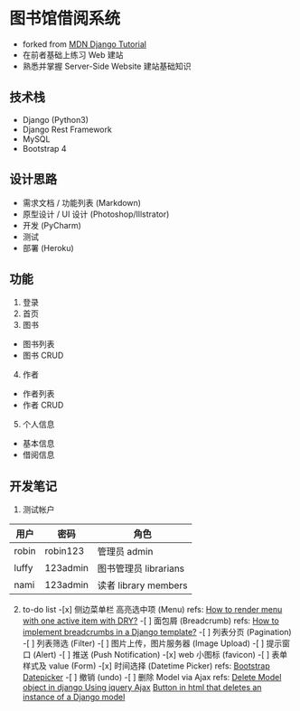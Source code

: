 # 图书馆借阅系统

- forked from [MDN Django Tutorial](https://developer.mozilla.org/en-US/docs/Learn/Server-side/Django)
- 在前者基础上练习 Web 建站
- 熟悉并掌握 Server-Side Website 建站基础知识

## 技术栈

- Django (Python3)
- Django Rest Framework
- MySQL
- Bootstrap 4

## 设计思路

- 需求文档 / 功能列表 (Markdown)
- 原型设计 / UI 设计 (Photoshop/Illstrator)
- 开发 (PyCharm)
- 测试
- 部署 (Heroku)

## 功能

1. 登录
2. 首页
3. 图书

- 图书列表
- 图书 CRUD

4. 作者

- 作者列表
- 作者 CRUD

5. 个人信息

- 基本信息
- 借阅信息

## 开发笔记

1. 测试帐户

| 用户  | 密码     | 角色                  |
| ----- | -------- | --------------------- |
| robin | robin123 | 管理员 admin          |
| luffy | 123admin | 图书管理员 librarians |
| nami  | 123admin | 读者 library members  |

2. to-do list -[x] 侧边菜单栏 高亮选中项 (Menu)
   refs: [How to render menu with one active item with DRY?](https://stackoverflow.com/questions/9793576/how-to-render-menu-with-one-active-item-with-dry) -[ ] 面包屑 (Breadcrumb)
   refs: [How to implement breadcrumbs in a Django template?](https://stackoverflow.com/questions/826889/how-to-implement-breadcrumbs-in-a-django-template) -[ ] 列表分页 (Pagination) -[ ] 列表筛选 (Filter) -[ ] 图片上传，图片服务器 (Image Upload) -[ ] 提示窗口 (Alert) -[ ] 推送 (Push Notification) -[x] web 小图标 (favicon) -[ ] 表单样式及 value (Form) -[x] 时间选择 (Datetime Picker)
   refs: [Bootstrap Datepicker](https://github.com/uxsolutions/bootstrap-datepicker) -[ ] 撤销 (undo) -[ ] 删除 Model via Ajax
   refs: [Delete Model object in django Using jquery Ajax](https://stackoverflow.com/questions/40861518/delete-model-object-in-django-using-jquery-ajax)
   [Button in html that deletes an instance of a Django model](https://stackoverflow.com/questions/34234580/button-in-html-that-deletes-an-instance-of-a-django-model)
